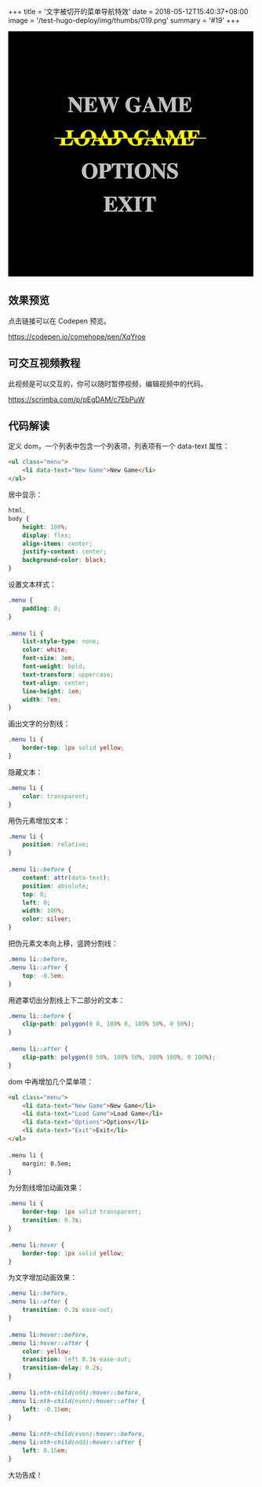 +++
title = '文字被切开的菜单导航特效'
date = 2018-05-12T15:40:37+08:00
image = '/test-hugo-deploy/img/thumbs/019.png'
summary = '#19'
+++

![](./work.png)

## 效果预览

点击链接可以在 Codepen 预览。

https://codepen.io/comehope/pen/XqYroe

## 可交互视频教程

此视频是可以交互的，你可以随时暂停视频，编辑视频中的代码。

https://scrimba.com/p/pEgDAM/c7EbPuW

## 代码解读

定义 dom，一个列表中包含一个列表项，列表项有一个 data-text 属性：
```html
<ul class="menu">
	<li data-text="New Game">New Game</li>
</ul>
```

居中显示：
```css
html,
body {
	height: 100%;
	display: flex;
	align-items: center;
	justify-content: center;
	background-color: black;
}
```

设置文本样式：
```css
.menu {
    padding: 0;
}

.menu li {
	list-style-type: none;
	color: white;
	font-size: 3em;
	font-weight: bold;
	text-transform: uppercase;
	text-align: center;
	line-height: 1em;
	width: 7em;
}
```

画出文字的分割线：
```css
.menu li {
	border-top: 1px solid yellow;
}
```

隐藏文本：
```css
.menu li {
	color: transparent;
}
```

用伪元素增加文本：
```css
.menu li {
	position: relative;
}

.menu li::before {
	content: attr(data-text);
	position: absolute;
	top: 0;
	left: 0;
	width: 100%;
	color: silver;
}
```

把伪元素文本向上移，竖跨分割线：
```css
.menu li::before,
.menu li::after {
	top: -0.5em;
}
```

用遮罩切出分割线上下二部分的文本：
```css
.menu li::before {
	clip-path: polygon(0 0, 100% 0, 100% 50%, 0 50%);
}

.menu li::after {
	clip-path: polygon(0 50%, 100% 50%, 100% 100%, 0 100%);
}
```

dom 中再增加几个菜单项：
```html
<ul class="menu">
	<li data-text="New Game">New Game</li>
	<li data-text="Load Game">Load Game</li>
	<li data-text="Options">Options</li>
	<li data-text="Exit">Exit</li>
</ul>

.menu li {
	margin: 0.5em;
}
```

为分割线增加动画效果：
```css
.menu li {
	border-top: 1px solid transparent;
	transition: 0.3s;
}

.menu li:hover {
	border-top: 1px solid yellow;
}
```

为文字增加动画效果：
```css
.menu li::before,
.menu li::after {
	transition: 0.3s ease-out;
}

.menu li:hover::before,
.menu li:hover::after {
	color: yellow;
	transition: left 0.3s ease-out;
	transition-delay: 0.2s;
}

.menu li:nth-child(odd):hover::before,
.menu li:nth-child(even):hover::after {
	left: -0.15em;
}

.menu li:nth-child(even):hover::before,
.menu li:nth-child(odd):hover::after {
	left: 0.15em;
}
```

大功告成！

